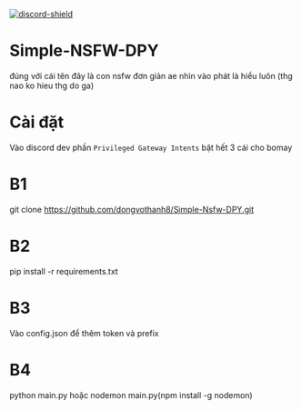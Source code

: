 [discord-shield]: https://discord.com/api/guilds/955419918298415255/widget.png
[discord-invite]: https://discord.gg/wibuneverdie
[ ![discord-shield][] ][discord-invite]
# Simple-NSFW-DPY
đúng với cái tên đây là con nsfw đơn giản 
ae nhìn vào phát là hiểu luôn (thg nao ko hieu thg do ga)
# Cài đặt 
Vào discord dev  phần `Privileged Gateway Intents` bật hết 3 cái cho bomay
# B1 
git clone https://github.com/dongvothanh8/Simple-Nsfw-DPY.git
# B2  
pip install -r requirements.txt
# B3 
Vào config.json để thêm token và prefix 
# B4 
python main.py hoặc nodemon main.py(npm install -g nodemon)

